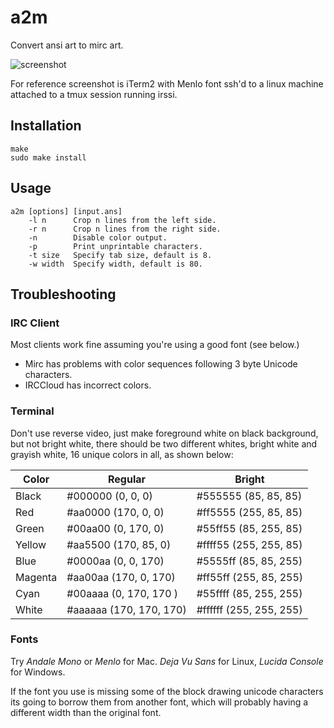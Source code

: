 # a2m

Convert ansi art to mirc art.

![screenshot](https://github.com/tat3r/a2m/blob/master/screenshot.png?raw=true)

For reference screenshot is iTerm2 with Menlo font ssh'd to a linux
machine attached to a tmux session running irssi.

## Installation

```
make
sudo make install
```

## Usage

```
a2m [options] [input.ans]
	-l n      Crop n lines from the left side.
	-r n      Crop n lines from the right side.
	-n        Disable color output.
	-p        Print unprintable characters.
	-t size   Specify tab size, default is 8.
	-w width  Specify width, default is 80.
```

## Troubleshooting

### IRC Client

Most clients work fine assuming you're using a good font (see below.)
* Mirc has problems with color sequences following 3 byte Unicode characters.
* IRCCloud has incorrect colors.

### Terminal

Don't use reverse video, just make foreground white on black background, but
not bright white, there should be two different whites, bright white and
grayish white, 16 unique colors in all, as shown below:

Color | Regular | Bright
------|---------|-----
Black   | #000000 (0, 0, 0)       | #555555 (85, 85, 85)
Red     | #aa0000 (170, 0, 0)     | #ff5555 (255, 85, 85)
Green   | #00aa00 (0, 170, 0)     | #55ff55 (85, 255, 85)
Yellow  | #aa5500 (170, 85, 0)    | #ffff55 (255, 255, 85)
Blue    | #0000aa (0, 0, 170)     | #5555ff (85, 85, 255)
Magenta | #aa00aa (170, 0, 170)   | #ff55ff (255, 85, 255)
Cyan    | #00aaaa (0, 170, 170 )  | #55ffff (85, 255, 255)
White   | #aaaaaa (170, 170, 170) | #ffffff (255, 255, 255)

### Fonts

Try *Andale Mono* or *Menlo* for Mac.  *Deja Vu Sans* for Linux,
*Lucida Console* for Windows.

If the font you use is missing some of the block drawing unicode
characters its going to borrow them from another font, which
will probably having a different width than the original font.
